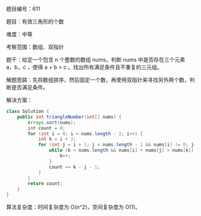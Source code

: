 题目编号：611

题目：有效三角形的个数

难度：中等

考察范围：数组、双指针

题干：给定一个包含 n 个整数的数组 nums，判断 nums 中是否存在三个元素 a，b，c ，使得 a + b > c 。找出所有满足条件且不重复的三元组。

解题思路：先将数组排序，然后固定一个数，再使用双指针来寻找另外两个数，判断是否满足条件。

解决方案：

```java
class Solution {
    public int triangleNumber(int[] nums) {
        Arrays.sort(nums);
        int count = 0;
        for (int i = 0; i < nums.length - 2; i++) {
            int k = i + 2;
            for (int j = i + 1; j < nums.length - 1 && nums[i] != 0; j++) {
                while (k < nums.length && nums[i] + nums[j] > nums[k]) {
                    k++;
                }
                count += k - j - 1;
            }
        }
        return count;
    }
}
```

算法复杂度：时间复杂度为 O(n^2)，空间复杂度为 O(1)。